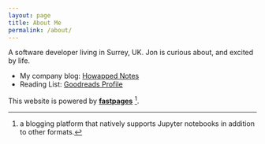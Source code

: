 ```yaml
---
layout: page
title: About Me
permalink: /about/
---
```


A software developer living in Surrey, UK. Jon is curious about, and excited by life.

- My company blog: [Howapped Notes](http://notes.howapped.com)
- Reading List: [Goodreads Profile](https://www.goodreads.com/user/show/28892852-jon-whittlestone)

This website is powered by **[fastpages](https://github.com/fastai/fastpages)** [^1].



[^1]:a blogging platform that natively supports Jupyter notebooks in addition to other formats.
